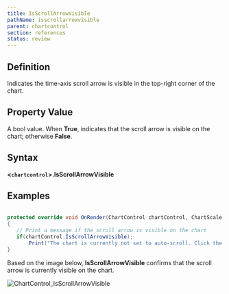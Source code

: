 ```yaml
---
title: IsScrollArrowVisible
pathName: isscrollarrowvisible
parent: chartcontrol
section: references
status: review
---
```


## Definition

Indicates the time-axis scroll arrow is visible in the top-right corner of the chart.

## Property Value

A bool value. When **True**, indicates that the scroll arrow is visible on the chart; otherwise **False**.

## Syntax

**<`chartcontrol`>.IsScrollArrowVisible**

## Examples

```csharp

protected override void OnRender(ChartControl chartControl, ChartScale chartScale)
{
   // Print a message if the scroll arrow is visible on the chart
   if(chartControl.IsScrollArrowVisible);
       Print("The chart is currently not set to auto-scroll. Click the scroll arrow to return to auto-scrolling");
}
```

Based on the image below, **IsScrollArrowVisible** confirms that the scroll arrow is currently visible on the chart.

![ChartControl_IsScrollArrowVisible](chartcontrol_isscrollarrowvisible.png)
